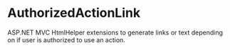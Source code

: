 # AuthorizedActionLink
ASP.NET MVC HtmlHelper extensions to generate links or text depending on if user is authorized to use an action.
